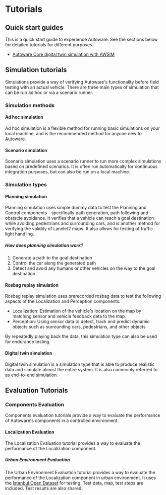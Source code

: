 # Tutorials

## Quick start guides

This is a quick start guide to experience Autoware. See the sections below for detailed tutorials for different purposes.

- [Autoware Core digital twin simulation with AWSIM](./quick-start/autoware-core-awsim.md)

## Simulation tutorials

Simulations provide a way of verifying Autoware's functionality before field testing with an actual vehicle.
There are three main types of simulation that can be run ad hoc or via a scenario runner.

### Simulation methods

#### Ad hoc simulation

Ad hoc simulation is a flexible method for running basic simulations on your local machine, and is the recommended method for anyone new to Autoware.

#### Scenario simulation

Scenario simulation uses a scenario runner to run more complex simulations based on predefined scenarios.
It is often run automatically for continuous integration purposes, but can also be run on a local machine.

### Simulation types

#### Planning simulation

Planning simulation uses simple dummy data to test the Planning and Control components - specifically path generation, path following and obstacle avoidance. It verifies that a vehicle can reach a goal destination while avoiding pedestrians and surrounding cars, and is another method for verifying the validity of Lanelet2 maps. It also allows for testing of traffic light handling.

##### How does planning simulation work?

1. Generate a path to the goal destination
2. Control the car along the generated path
3. Detect and avoid any humans or other vehicles on the way to the goal destination

#### Rosbag replay simulation

Rosbag replay simulation uses prerecorded rosbag data to test the following aspects of the Localization and Perception components:

- Localization: Estimation of the vehicle's location on the map by matching sensor and vehicle feedback data to the map.
- Perception: Using sensor data to detect, track and predict dynamic objects such as surrounding cars, pedestrians, and other objects

By repeatedly playing back the data, this simulation type can also be used for endurance testing.

#### Digital twin simulation

Digital twin simulation is a simulation type that is able to produce realistic data and simulate almost the entire system. It is also commonly referred to as end-to-end simulation.

## Evaluation Tutorials

### Components Evaluation

Components evaluation tutorials provide a way to evaluate the performance of Autoware's components in a controlled environment.

#### Localization Evaluation

The Localization Evaluation tutorial provides a way to evaluate the performance of the Localization component.

##### Urban Environment Evaluation

The Urban Environment Evaluation tutorial provides a way to evaluate the performance of the Localization component in urban environment. It uses the [Istanbul Open Dataset](https://autowarefoundation.github.io/autoware-documentation/main/datasets/#istanbul-open-dataset) for testing. Test data, map, test steps are included. Test results are also shared.
